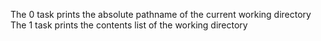 The 0 task prints the absolute pathname of the current working directory
The 1 task prints the contents list of the working directory

